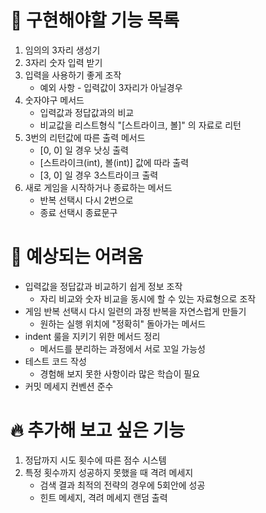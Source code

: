 📄 구현해야할 기능 목록
=
1. 임의의 3자리 생성기
2. 3자리 숫자 입력 받기
3. 입력을 사용하기 좋게 조작   
   - 예외 사항 - 입력값이 3자리가 아닐경우
4. 숫자야구 메서드
   - 입력값과 정답값과의 비교
   - 비교값을 리스트형식 "[스트라이크, 볼]" 의 자료로 리턴 
5. 3번의 리턴값에 따른 출력 메서드
   - [0, 0] 일 경우 낫싱 출력
   - [스트라이크(int), 볼(int)] 값에 따라 출력
   - [3, 0] 일 경우 3스트라이크 출력
6. 새로 게임을 시작하거나 종료하는 메서드
   - 반복 선택시 다시 2번으로
   - 종료 선택시 종료문구

🤯 예상되는 어려움
=
* 입력값을 정답값과 비교하기 쉽게 정보 조작
   - 자리 비교와 숫자 비교을 동시에 할 수 있는 자료형으로 조작
* 게임 반복 선택시 다시 일련의 과정 반복을 자연스럽게 만들기
   - 원하는 실행 위치에 "정확히" 돌아가는 메서드
* indent 룰을 지키기 위한 메서드 정리
   - 메서드를 분리하는 과정에서 서로 꼬일 가능성
* 테스트 코드 작성
   - 경험해 보지 못한 사항이라 많은 학습이 필요
* 커밋 메세지 컨벤션 준수

🔥 추가해 보고 싶은 기능
=
1. 정답까지 시도 횟수에 따른 점수 시스템
2. 특정 횟수까지 성공하지 못했을 때 격려 메세지
   - 검색 결과 최적의 전략의 경우에 5회안에 성공
   - 힌트 메세지, 격려 메세지 랜덤 출력
